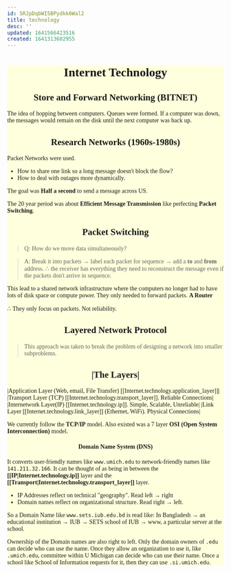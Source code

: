 ```yaml
---
id: SRJpDqbWI5BPydkk6Wal2
title: technology
desc: ''
updated: 1641566423516
created: 1641313602955
---
```


<style>
    .markdown-body{
        background-color: #FFFFDD;
        font-family:Latin-Modern;
    }
    h1,h2,h3,h4{
        text-align:center;
    }
    table{
        margin-left: auto;
        margin-right: auto;
    }
</style>

<div class="markdown-body">


# Internet Technology

## Store and Forward Networking (BITNET)
The idea of hopping between computers. Queues were formed. If a computer was down, the messages would remain on the disk until the next computer was back up.

## Research Networks (1960s-1980s)
Packet Networks were used. 
- How to share one link so a long message doesn't block the flow?
- How to deal with outages more dynamically.

The goal was **Half a second** to send a message across US.

The 20 year period was about **Efficient Message Transmission** like perfecting **Packet Switching**.

## Packet Switching
> Q: How do we move data simultaneously?

> A: Break it into packets $\to$ label each packet for sequence $\to$ add a **to** and **from** address. 
> $\therefore$ the receiver has everything they need to reconstruct the message even if the packets don't arrive in sequence.

This lead to a shared network infrastructure where the computers no longer had to have lots of disk space or compute power. They only needed to forward packets. **A Router** 

$\therefore$ They only focus on packets. Not reliability.

## Layered Network Protocol
> This approach was taken to break the problem of designing a network into smaller subproblems.

|The Layers|
-
|Application Layer (Web, email, File Transfer) [[Internet.technology.application_layer]]|
|Transport Layer (TCP) [[Internet.technology.transport_layer]]. Reliable Connections|
|Internetwork Layer(IP) [[Internet.technology.ip]]. Simple, Scalable, Unreliable|
|Link Layer [[Internet.technology.link_layer]] (Ethernet, WiFi). Physical Connections|

We currently follow the **TCP/IP** model.
Also existed was a 7 layer **OSI (Open System Interconnection)** model.


#### Domain Name System (DNS)
It converts user-friendly names like `www.umich.edu` to network-friendly names like `141.211.32.166`. 
It can be thought of as being in between the **[[IP|Internet.technology.ip]]** layer and the **[[Transport|Internet.technology.transport_layer]]** layer.
- IP Addresses reflect on technical "geography". Read left $\to$ right
- Domain names reflect on organizational structure. Read right $\to$ left.

So a Domain Name like `www.sets.iub.edu.bd` is read like:
In Bangladesh $\to$ an educational institution $\to$ IUB $\to$ SETS school of IUB $\to$ www, a particular server at the school.

Ownership of the Domain names are also right to left. 
Only the domain owners of `.edu` can decide who can use the name. Once they allow an organization to use it, like `.umich.edu`, committee within U Michigan can decide who can use their name. Once a school like School of Information requests for it, then they can use `.si.umich.edu`.


</body>

